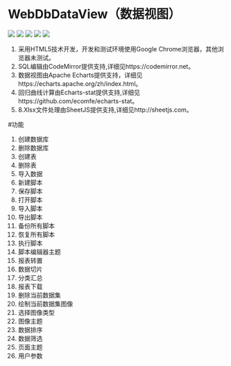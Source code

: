 # WebDbDataView（数据视图）
<div style="background-image: url('https://repository-images.githubusercontent.com/280654590/7a4ee380-ca7b-11ea-85fe-72ff2ef8ada9')">
<img src="https://images.gitee.com/uploads/images/2020/0910/191716_0b2536b3_7951851.png">
<img src="https://images.gitee.com/uploads/images/2020/0910/191750_d537322e_7951851.png">
<img src="https://images.gitee.com/uploads/images/2020/0910/191816_0bf5ed54_7951851.png">
<img src="https://images.gitee.com/uploads/images/2020/0910/191844_8e3d1abf_7951851.png">
<img src="https://images.gitee.com/uploads/images/2020/0910/192009_83133c02_7951851.png">
</div>


1. 采用HTML5技术开发，开发和测试环境使用Google Chrome浏览器，其他浏览器未测试。
2. SQL编辑由CodeMirror提供支持,详细见https://codemirror.net。
3. 数据视图由Apache Echarts提供支持，详细见https://echarts.apache.org/zh/index.html。
4. 回归曲线计算由Echarts-stat提供支持,详细见https://github.com/ecomfe/echarts-stat。
5. 8.Xlsx文件处理由SheetJS提供支持,详细见http://sheetjs.com。



#功能
1. 创建数据库
2. 删除数据库
3. 创建表
4. 删除表
5. 导入数据
6. 新建脚本
7. 保存脚本
8. 打开脚本
9. 导入脚本
10. 导出脚本
11. 备份所有脚本
12. 恢复所有脚本
13. 执行脚本
14. 脚本编辑器主题
15. 报表转置
16. 数据切片
17. 分类汇总
18. 报表下载
19. 删除当前数据集
20. 绘制当前数据集图像
21. 选择图像类型
23. 图像主题
24. 数据排序
25. 数据筛选
26. 页面主题
27. 用户参数


